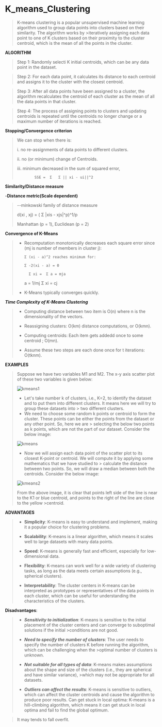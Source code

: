 # K_means_Clustering

>K-means clustering is a popular unsupervised machine learning algorithm used to group data points into clusters based on their similarity. The algorithm works by >iteratively assigning each data point to one of K clusters based on their proximity to the cluster centroid, which is the mean of all the points in the cluster.

**ALGORITHM**

>Step 1: Randomly selecti K initial centroids, which can be any data point in the dataset.

>Step 2: For each data point, it calculates its distance to each centroid and assigns it to the cluster with the closest centroid.

>Step 3: After all data points have been assigned to a cluster, 
>the algorithm recalculates the centroid of each cluster as the mean of all the data points in that cluster. 

>Step 4: The process of assigning points to clusters and updating centroids is repeated until the centroids no longer change or 
> a maximum number of iterations is reached.

**Stopping/Convergence criterion**

> We can stop when there is:
>
>i. no re-assignments of data points to different clusters.
>
>ii. no (or minimum) change of Centroids.
>
>iii. minimum decreased in the sum of squared error,
>                     
>             SSE =  Σ   Σ || xi - ui||^2 
>                    
  
**Similarity/Distance measure**
  
-**Distance metric(Scale dependent)**

> --minkowski family of distance measure
>                 
> d(xi , xj) = (  Σ |xis - xjs|^p)^1/p
>                 
>
 > Manhattan (p = 1), Euclidean (p = 2) 

**Convergence of K-Means**

> - Recomputation monotonically decreases each square error since (mj is number of members in cluster j):
>
 >       Σ (xi - a)^2 reaches minimum for:
 >             
 >       Σ -2(xi - a) = 0
 >       
 >         Σ xi =  Σ a = mja
 >       
 >      a = 1/mj  Σ xi = cj
 >      
 > - K-Means typically converges quickly.

***Time Complexity of K-Means Clustering***

> - Computing distance between two item is O(n) where n is the dimensionality of the vectors.
>
> - Reassigning clusters: O(km) distance computations, or O(kmn).
> 
> - Computing centroids: Each item gets addedd once to some centroid ; O(mn).
> 
> - Assume these two steps are each done once for t iterations: O(tknm).


**EXAMPLES**

> Suppose we have two variables M1 and M2. The x-y axis scatter plot of these two variables is given below:
> 
> ![kmeans1](https://user-images.githubusercontent.com/107355282/236619834-faa4b53b-764a-4c06-ac82-842c0e0b840c.png)
>
> - Let's take number k of clusters, i.e., K=2, to identify the dataset and to put them into different clusters. It means here we will try to group these datasets into > two different clusters.
> - We need to choose some random k points or centroid to form the cluster. These points can be either the points from the dataset or any other point. So, here we are >    selecting the below two points as k points, which are not the part of our dataset. Consider the below image:
>
>![kmeans](https://user-images.githubusercontent.com/107355282/236620213-b140ca53-a4b8-415d-b048-dea76c333f47.png)
>
> - Now we will assign each data point of the scatter plot to its closest K-point or centroid. We will compute it by applying some mathematics that we have studied to > calculate the distance between two points. So, we will draw a median between both the centroids. Consider the below image:
>  
>![kmeans2](https://user-images.githubusercontent.com/107355282/236620491-8e57f8c8-1a92-479b-a28b-a6165c43e8b9.png)
>
>From the above image, it is clear that points left side of the line is near to the K1 or blue centroid, and points to the right of the line are close to the yellow >centroid.

**ADVANTAGES**

> - **Simplicity**: K-means is easy to understand and implement, making it a popular choice for clustering problems.
> 
> - **Scalability**: K-means is a linear algorithm, which means it scales well to large datasets with many data points.
> 
> - **Speed**: K-means is generally fast and efficient, especially for low-dimensional data.
> 
> - **Flexibility**: K-means can work well for a wide variety of clustering tasks, as long as the data meets certain assumptions (e.g., spherical clusters).
> 
> - **Interpretability**: The cluster centers in K-means can be interpreted as prototypes or representatives of the data points in each cluster,
>  which can be useful for understanding the characteristics of the clusters.

**Disadvantages**:

> - ***Sensitivity to initialization***: K-means is sensitive to the initial placement of the cluster centers and can converge to suboptimal solutions if the initial  >conditions are not good.
> 
> - ***Need to specify the number of clusters***: The user needs to specify the number of clusters K before running the algorithm, which can be challenging when the >optimal number of clusters is unknown.
> 
> - ***Not suitable for all types of data***: K-means makes assumptions about the shape and size of the clusters (i.e., they are spherical and have similar variance), >which may not be appropriate for all datasets.
> 
> - ***Outliers can affect the results***: K-means is sensitive to outliers, which can affect the cluster centroids and cause the algorithm to produce poor results.
>Can get stuck in local optima: K-means is a hill-climbing algorithm, which means it can get stuck in local optima and fail to find the global optimum.

>It may tends to fall overfit.




